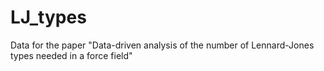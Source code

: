 # LJ_types
Data for the paper "Data-driven analysis of the number of Lennard-Jones types needed in a force field"
